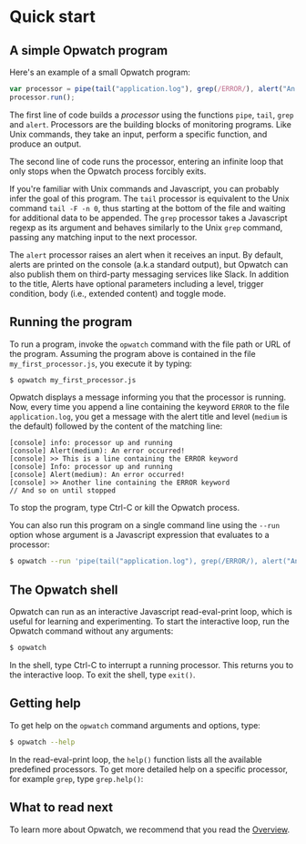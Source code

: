 # Quick start

## A simple Opwatch program

Here's an example of a small Opwatch program:

```js
var processor = pipe(tail("application.log"), grep(/ERROR/), alert("An error occurred!"));
processor.run();
```

The first line of code builds a *processor* using the functions `pipe`, `tail`, `grep` and `alert`. 
Processors are the building blocks of monitoring programs. Like Unix commands, they take an input, perform a specific 
function, and produce an output.

The second line of code runs the processor, entering an infinite loop that only stops when the Opwatch process 
forcibly exits.

If you're familiar with Unix commands and Javascript, you can probably infer the goal of this program. The `tail`
processor is equivalent to the Unix command `tail -F -n 0`, thus starting at the bottom of the file and waiting for 
additional data to be appended. The `grep` processor takes a Javascript regexp as its argument and
behaves similarly to the Unix `grep` command, passing any matching input to the next processor.

The `alert` processor raises an alert when it receives an input. By default, alerts are printed 
on the console (a.k.a standard output), but Opwatch can also publish them on third-party messaging services like Slack.
In addition to the title, Alerts have optional parameters including a level, trigger condition, body (i.e., extended 
content) and toggle mode.

## Running the program

To run a program, invoke the `opwatch` command with the file path or URL of the program. Assuming the program above
is contained in the file `my_first_processor.js`, you execute it by typing: 

```sh
$ opwatch my_first_processor.js
```

Opwatch displays a message informing you that the processor is running. Now, every time you append a line 
containing the keyword `ERROR` to the file `application.log`, you get a message with the alert title and level
(`medium` is the default) followed by the content of the matching line:

```
[console] info: processor up and running
[console] Alert(medium): An error occurred!
[console] >> This is a line containing the ERROR keyword
[console] Info: processor up and running
[console] Alert(medium): An error occurred!
[console] >> Another line containing the ERROR keyword
// And so on until stopped
```

To stop the program, type Ctrl-C or kill the Opwatch process.

You can also run this program on a single command line using the `--run` option whose argument is a
Javascript expression that evaluates to a processor:

```sh
$ opwatch --run 'pipe(tail("application.log"), grep(/ERROR/), alert("An error occurred!"))'
```

## The Opwatch shell

Opwatch can run as an interactive Javascript read-eval-print loop, which is useful for learning and experimenting. 
To start the interactive loop, run the Opwatch command without any arguments:

```sh
$ opwatch
```

In the shell, type Ctrl-C to interrupt a running processor. This returns you to the interactive loop. To exit
the shell, type `exit()`.

## Getting help

To get help on the `opwatch` command arguments and options, type:

```sh
$ opwatch --help
```

In the read-eval-print loop, the `help()` function lists all the available predefined processors. To get more 
detailed help on a specific processor, for example `grep`, type `grep.help()`:

## What to read next

To learn more about Opwatch, we recommend that you read the [Overview](overview.md).
 